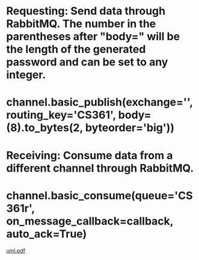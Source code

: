 # Requesting: Send data through RabbitMQ. The number in the parentheses after "body=" will be the length of the generated password and can be set to any integer.
# channel.basic_publish(exchange='', routing_key='CS361', body=(8).to_bytes(2, byteorder='big'))
# Receiving: Consume data from a different channel through RabbitMQ.
# channel.basic_consume(queue='CS361r', on_message_callback=callback, auto_ack=True)
[uml.pdf](https://github.com/kx026/cs361/files/13422189/uml.pdf)
